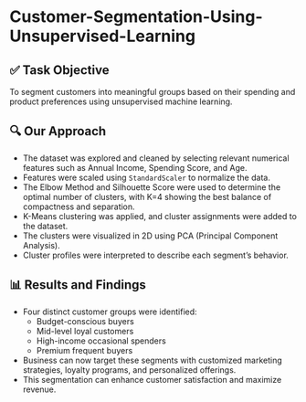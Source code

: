 # Customer-Segmentation-Using-Unsupervised-Learning


## ✅ Task Objective
To segment customers into meaningful groups based on their spending and product preferences using unsupervised machine learning.

## 🔍 Our Approach
- The dataset was explored and cleaned by selecting relevant numerical features such as Annual Income, Spending Score, and Age.
- Features were scaled using `StandardScaler` to normalize the data.
- The Elbow Method and Silhouette Score were used to determine the optimal number of clusters, with K=4 showing the best balance of compactness and separation.
- K-Means clustering was applied, and cluster assignments were added to the dataset.
- The clusters were visualized in 2D using PCA (Principal Component Analysis).
- Cluster profiles were interpreted to describe each segment’s behavior.

## 📊 Results and Findings
- Four distinct customer groups were identified:
  - Budget-conscious buyers
  - Mid-level loyal customers
  - High-income occasional spenders
  - Premium frequent buyers
- Business can now target these segments with customized marketing strategies, loyalty programs, and personalized offerings.
- This segmentation can enhance customer satisfaction and maximize revenue.
